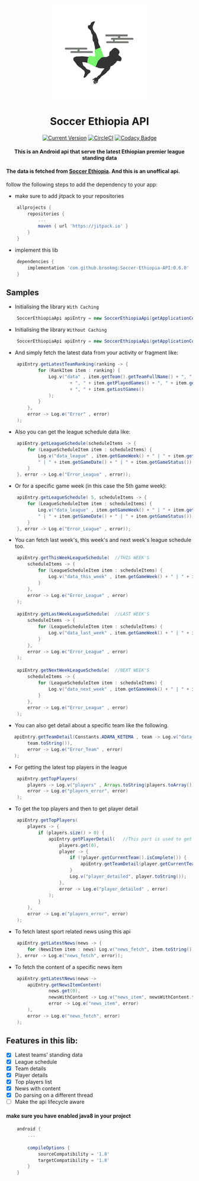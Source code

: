 <p align="center">
	<img src="https://github.com/brookmg/Soccer-Ethiopia-API/blob/master/soccer_ethiopia_api.png?raw=true" alt="Soccer Ethiopia" /><br>
	<h1 align="center"> Soccer Ethiopia API </h1>
	<p align="center">
		<a href="https://jitpack.io/#brookmg/Soccer-Ethiopia-API"><img src="https://jitpack.io/v/brookmg/Soccer-Ethiopia-API.svg" alt="Current Version" /></a>
		<a href="https://circleci.com/gh/brookmg/Soccer-Ethiopia-API/tree/master"><img src="https://circleci.com/gh/brookmg/Soccer-Ethiopia-API/tree/master.svg?style=svg" alt="CircleCI" /></a>
		<a href="https://app.codacy.com/app/brookmg/Soccer-Ethiopia-API?utm_source=github.com&utm_medium=referral&utm_content=brookmg/Soccer-Ethiopia-API&utm_campaign=Badge_Grade_Dashboard"><img src="https://api.codacy.com/project/badge/Grade/9a865b7dc8124bed9d1476e6ed331a2a" alt="Codacy Badge" /></a></p><h4 align="center"> This is an Android api that serve the latest Ethiopian premier league standing data </h4></p>

#### The data is fetched from [Soccer Ethiopia](http://soccerethiopia.net). And this is an unoffical api.

follow the following steps to add the dependency to your app:

* make sure to add jitpack to your repositories

```gradle 
    allprojects {
        repositories {
            ...
            maven { url 'https://jitpack.io' }
        }
    }
```

* implement this lib

```gradle 
    dependencies {
        implementation 'com.github.brookmg:Soccer-Ethiopia-API:0.6.0'
    }
```

Samples
-------

* Initialising the library `With Caching`
```java
    SoccerEthiopiaApi apiEntry = new SoccerEthiopiaApi(getApplicationContext()); //recommended to use application context
```

* Initialising the library `Without Caching`
```java
    SoccerEthiopiaApi apiEntry = new SoccerEthiopiaApi(getApplicationContext(), false); //recommended to use application context
```

* And simply fetch the latest data from your activity or fragment like:
```java
    apiEntry.getLatestTeamRanking(ranking -> {
            for (RankItem item : ranking) {
                Log.v("data" , item.getTeam().getTeamFullName() + ", " + item.getTeam().getTeamLogo() + ", " + item.getRank()
                        + ", " + item.getPlayedGames() + ", " + item.getWonGames() + ", " + item.getDrawGames() 
                        + ", " + item.getLostGames()
                );
            }
        }, 
        error -> Log.e("Error" , error)
    );
```

* Also you can get the league schedule data like:
```java
    apiEntry.getLeagueSchedule(scheduleItems -> {
        for (LeagueScheduleItem item : scheduleItems) {
            Log.v("data_league" , item.getGameWeek() + " | " + item.getGameDetail() + 
            " | " + item.getGameDate() + " | " + item.getGameStatus());
        }
    }, error -> Log.e("Error_League" , error));
```

* Or for a specific game week (in this case the 5th game week):
```java
    apiEntry.getLeagueSchedule( 5, scheduleItems -> {
        for (LeagueScheduleItem item : scheduleItems) {
            Log.v("data_league" , item.getGameWeek() + " | " + item.getGameDetail() + 
            " | " + item.getGameDate() + " | " + item.getGameStatus());
        }
    }, error -> Log.e("Error_League" , error));
```

* You can fetch last week's, this week's and next week's league schedule too.
```java
    apiEntry.getThisWeekLeagueSchedule(  //THIS WEEK'S
        scheduleItems -> {
            for (LeagueScheduleItem item : scheduleItems) {
                Log.v("data_this_week" , item.getGameWeek() + " | " + item.getGameDetail() + " | " + item.getGameDate() + " | " + item.getGameStatus());
            }
        },
        error -> Log.e("Error_League" , error)
    );

    apiEntry.getLastWeekLeagueSchedule(  //LAST WEEK'S
        scheduleItems -> {
            for (LeagueScheduleItem item : scheduleItems) {
                Log.v("data_last_week" , item.getGameWeek() + " | " + item.getGameDetail() + " | " + item.getGameDate() + " | " + item.getGameStatus());
            }
        },
        error -> Log.e("Error_League" , error)
    );

    apiEntry.getNextWeekLeagueSchedule(  //NEXT WEEK'S
        scheduleItems -> {
            for (LeagueScheduleItem item : scheduleItems) {
                Log.v("data_next_week" , item.getGameWeek() + " | " + item.getGameDetail() + " | " + item.getGameDate() + " | " + item.getGameStatus());
            }
        },
        error -> Log.e("Error_League" , error)
    );
```

* You can also get detail about a specific team like the following.
```java
   apiEntry.getTeamDetail(Constants.ADAMA_KETEMA , team -> Log.v("data_team_detail" ,
        team.toString()),
        error -> Log.e("Error_Team" , error)
   );
```

* For getting the latest top players in the league
```java
    apiEntry.getTopPlayers(
        players -> Log.v("players" , Arrays.toString(players.toArray())),
        error -> Log.e("players_error", error)
    );
```

* To get the top players and then to get player detail
```java
    apiEntry.getTopPlayers(
        players -> {
            if (players.size() > 0) {
                apiEntry.getPlayerDetail(	//This part is used to get the player's detail
                    players.get(0),
                    player -> {
                        if (!player.getCurrentTeam().isComplete()) {
                            apiEntry.getTeamDetail(player.getCurrentTeam(), player::setCurrentTeam, error -> {});
                        }
                        Log.v("player_detailed", player.toString());
                    },
                    error -> Log.e("player_detailed" , error)
                );
            }
        },
        error -> Log.e("players_error", error)
    );
``` 

* To fetch latest sport related news using this api
```java
    apiEntry.getLatestNews(news -> {
        for (NewsItem item : news) Log.v("news_fetch", item.toString());
    }, error -> Log.e("news_fetch", error));
```

* To fetch the content of a specific news item
```java
    apiEntry.getLatestNews(news -> 
        apiEntry.getNewsItemContent(
                news.get(0),
                newsWithContent -> Log.v("news_item", newsWithContent.toString()),
                error -> Log.e("news_item", error)
        ),
        error -> Log.e("news_fetch", error)
    );
```

## Features in this lib:
- [x] Latest teams' standing data
- [x] League schedule
- [x] Team details
- [x] Player details
- [x] Top players list
- [x] News with content
- [x] Do parsing on a different thread
- [ ] Make the api lifecycle aware

#### make sure you have enabled java8 in your project
 
```gradle
    android {
        ...
        
        compileOptions {
            sourceCompatibility = '1.8'
            targetCompatibility = '1.8'
        }
    }
```

